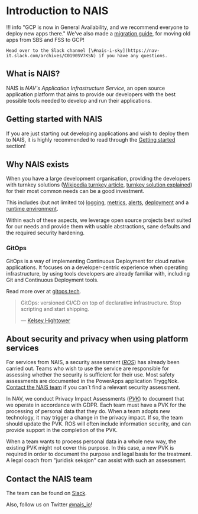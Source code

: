# Introduction to NAIS

!!! info "GCP is now in General Availability, and we recommend everyone to deploy new apps there."
    We've also made a [migration guide](clusters/migrating-to-gcp.md), for moving old apps from SBS and FSS to GCP!

    Head over to the Slack channel [\#nais-i-sky](https://nav-it.slack.com/archives/C0190SV7KSN) if you have any questions.


## What is NAIS?

NAIS is _NAV's Application Infrastructure Service_, an open source application platform that aims to provide our developers with the best possible tools needed to develop and run their applications.

## Getting started with NAIS

If you are just starting out developing applications and wish to deploy them to NAIS, it is highly recommended to read through the [Getting started](basics/) section!

## Why NAIS exists

When you have a large development organisation, providing the developers with turnkey solutions \([Wikipedia turnkey article](https://en.wikipedia.org/wiki/Turnkey#Specific_usage), [turnkey solution explained](https://www.investopedia.com/terms/t/turnkey_solution.asp)\) for their most common needs can be a good investment.

This includes \(but not limited to\) [logging](observability/logs/), [metrics](observability/metrics.md), [alerts](observability/alerts/), [deployment](deployment/) and a [runtime environment](clusters/).

Within each of these aspects, we leverage open source projects best suited for our needs and provide them with usable abstractions, sane defaults and the required security hardening.

### GitOps

GitOps is a way of implementing Continuous Deployment for cloud native applications. It focuses on a developer-centric experience when operating infrastructure, by using tools developers are already familiar with, including Git and Continuous Deployment tools.

Read more over at [gitops.tech](https://www.gitops.tech).

> GitOps: versioned CI/CD on top of declarative infrastructure. Stop scripting and start shipping.
>
> — [Kelsey Hightower](https://twitter.com/kelseyhightower/status/953638870888849408)

## About security and privacy when using platform services

For services from NAIS, a security assessment ([*ROS*](./legal/app-ros.md)) has already been carried out. 
Teams who wish to use the service are responsible for assessing whether the security is sufficient for their use. 
Most safety assessments are documented in the PowerApps application TryggNok. 
[Contact the NAIS team](#contact-the-nais-team) if you can´t find a relevant security assessment.

In NAV, we conduct Privacy Impact Assessments ([*PVK*](./legal/app-pvk.md)) to document that we operate in accordance with GDPR. 
Each team must have a PVK for the processing of personal data that they do. 
When a team adopts new technology, it may trigger a change in the privacy impact. 
If so, the team should update the PVK. ROS will often include information security, and can provide support in the completion of the PVK.

When a team wants to process personal data in a whole new way, the existing PVK might not cover this purpose. In this case, a new PVK is required in order to document the purpose and legal basis for the treatment. A legal coach from "juridisk seksjon" can assist with such an assessment.

## Contact the NAIS team

The team can be found on [Slack](https://nav-it.slack.com/messages/C5KUST8N6/).

Also, follow us on Twitter [@nais\_io](https://twitter.com/nais_io)!

